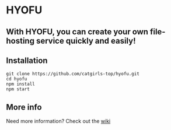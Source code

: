 # HYOFU
## With HYOFU, you can create your own file-hosting service quickly and easily!

## Installation
```
git clone https://github.com/catgirls-top/hyofu.git
cd hyofu
npm install
npm start
```

## More info
Need more information? Check out the [wiki](https://github.com/catgirls-top/hyofu/wiki)
